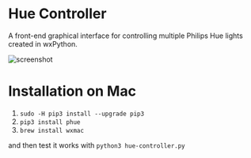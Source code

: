 Hue Controller
=============

A front-end graphical interface for controlling multiple Philips Hue lights created in wxPython.

![screenshot](https://user-images.githubusercontent.com/1907805/37810114-d257962c-2e28-11e8-97fa-80094a8a6b74.png)

Installation on Mac
=============
1. `sudo -H pip3 install --upgrade pip3`
2. `pip3 install phue`
3. `brew install wxmac`

and then test it works with `python3 hue-controller.py`
